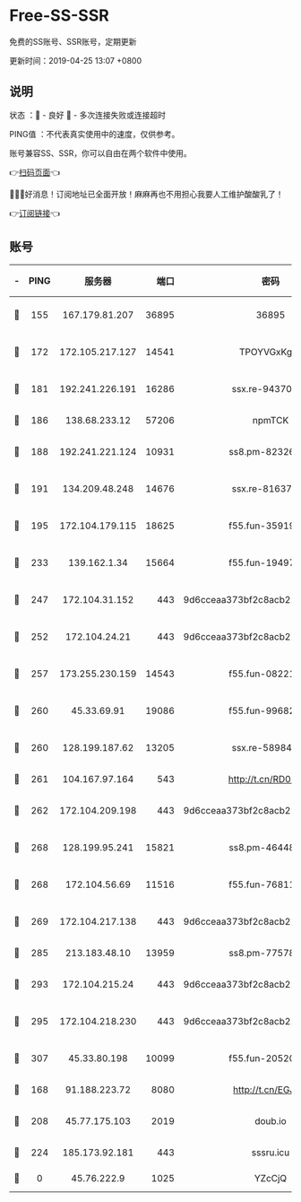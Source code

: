 # Free-SS-SSR

免费的SS账号、SSR账号，定期更新

更新时间：2019-04-25 13:07 +0800

## 说明

状态     ：🙂 - 良好 🙁 - 多次连接失败或连接超时

PING值   ：不代表真实使用中的速度，仅供参考。

账号兼容SS、SSR，你可以自由在两个软件中使用。

👉[扫码页面](https://liesauer.github.io/Free-SS-SSR/)👈

🎉🎉🎉好消息！订阅地址已全面开放！麻麻再也不用担心我要人工维护酸酸乳了！

👉[订阅链接](https://www.liesauer.net/yogurt/subscribe?ACCESS_TOKEN=DAYxR3mMaZAsaqUb)👈

## 账号

|-|PING|服务器|端口|密码|加密方式|区域|
|:----:|:----:|:-----:|-----:|:----:|:----:|:----:|
|🙂|155|167.179.81.207|36895|36895|aes-256-cfb|JP|
|🙂|172|172.105.217.127|14541|TPOYVGxKglpi|aes-256-cfb|JP|
|🙂|181|192.241.226.191|16286|ssx.re-94370823|aes-256-cfb|US|
|🙂|186|138.68.233.12|57206|npmTCK|rc4-md5|US|
|🙂|188|192.241.221.124|10931|ss8.pm-82326402|aes-256-cfb|US|
|🙂|191|134.209.48.248|14676|ssx.re-81637281|aes-256-cfb|US|
|🙂|195|172.104.179.115|18625|f55.fun-35919229|aes-256-cfb|SG|
|🙂|233|139.162.1.34|15664|f55.fun-19497646|aes-256-cfb|SG|
|🙂|247|172.104.31.152|443|9d6cceaa373bf2c8acb22e60b6a58be6|aes-256-cfb|US|
|🙂|252|172.104.24.21|443|9d6cceaa373bf2c8acb22e60b6a58be6|aes-256-cfb|US|
|🙂|257|173.255.230.159|14543|f55.fun-08221681|aes-256-cfb|US|
|🙂|260|45.33.69.91|19086|f55.fun-99682358|aes-256-cfb|US|
|🙂|260|128.199.187.62|13205|ssx.re-58984810|aes-256-cfb|SG|
|🙂|261|104.167.97.164|543|http://t.cn/RD0D7sx|rc4-md5|CA|
|🙂|262|172.104.209.198|443|9d6cceaa373bf2c8acb22e60b6a58be6|aes-256-cfb|US|
|🙂|268|128.199.95.241|15821|ss8.pm-46448120|aes-256-cfb|SG|
|🙂|268|172.104.56.69|11516|f55.fun-76811416|aes-256-cfb|SG|
|🙂|269|172.104.217.138|443|9d6cceaa373bf2c8acb22e60b6a58be6|aes-256-cfb|US|
|🙂|285|213.183.48.10|13959|ss8.pm-77578646|rc4-md5|RU|
|🙂|293|172.104.215.24|443|9d6cceaa373bf2c8acb22e60b6a58be6|aes-256-cfb|US|
|🙂|295|172.104.218.230|443|9d6cceaa373bf2c8acb22e60b6a58be6|aes-256-cfb|US|
|🙂|307|45.33.80.198|10099|f55.fun-20520283|aes-256-cfb|US|
|🙂|168|91.188.223.72|8080|http://t.cn/EGJIyrl|rc4-md5|RU|
|🙂|208|45.77.175.103|2019|doub.io|aes-128-ctr|SG|
|🙂|224|185.173.92.181|443|sssru.icu|rc4-md5|RU|
|🙁|0|45.76.222.9|1025|YZcCjQ|rc4-md5|JP|
